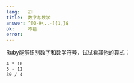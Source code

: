 ```yaml
---
lang:   ZH
title:  数字与数学
answer: ^[0-9\.,-]{1,}$
ok:     不错
error:  
---
```


Ruby能够识别数字和数学符号，试试看其他的算式：

    4 * 10
    5 - 12
    30 / 4